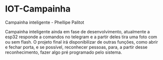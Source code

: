 # IOT-Campainha
Campainha inteligente - Phellipe Palitot

Campainha inteligente ainda em fase de desenvolvimento, atualmente a esp32 responde a comandos no telegram e a partir deles tira uma foto com ou sem flash.
O projeto final irá disponibilizar de outras funções, como abrir e fechar porta, e se possível, reconhecer pessoas, para, a partir desse reconhecimento, fazer algo pré programado pelo sistema. 
